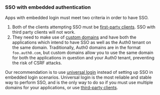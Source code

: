### SSO with embedded authentication

Apps with embedded login must meet two criteria in order to have SSO.

1. Both of the clients attempting SSO must be [first-party clients](/clients/client-types#first-party-client). SSO with third party clients will not work.
1. They need to make use of [custom domains](/custom-domains) and have both the applications which intend to have SSO as well as the Auth0 tenant on the same domain. Traditionally, Auth0 domains are in the format `foo.auth0.com`, but custom domains allow you to use the same domain for both the applications in question and your Auth0 tenant, preventing the risk of CSRF attacks.

Our recommendation is to use [universal login](/hosted-pages/login) instead of setting up SSO in embedded login scenarios. Universal login is the most reliable and stable way to perform SSO, and is the only way to do so if you must use multiple domains for your applications, or use [third-party clients](/clients/client-types#third-party-client).
